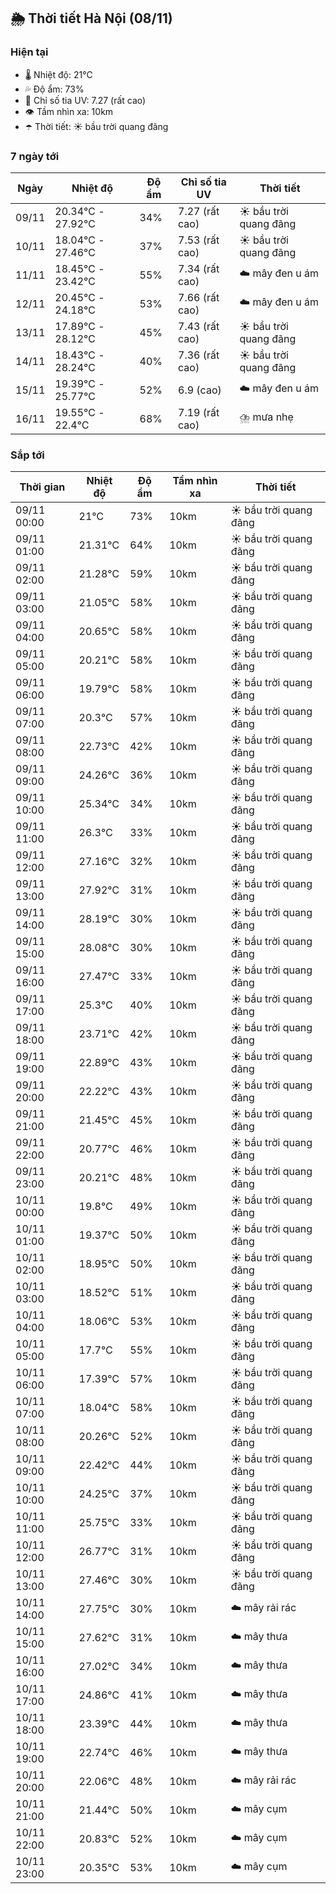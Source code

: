 ## 🌦️ Thời tiết Hà Nội (08/11)

### Hiện tại

- 🌡️ Nhiệt độ: 21℃
- 💦 Độ ẩm: 73%
- 🌟 Chỉ số tia UV: 7.27 (rất cao)
- 👁️ Tầm nhìn xa: 10km
- ☂️ Thời tiết: ☀️ bầu trời quang đãng

### 7 ngày tới

| Ngày | Nhiệt độ | Độ ẩm | Chỉ số tia UV | Thời tiết |
| --- | --- | --- | --- | --- |
| 09/11 | 20.34℃ - 27.92℃ | 34% | 7.27 (rất cao) | ☀️ bầu trời quang đãng |
| 10/11 | 18.04℃ - 27.46℃ | 37% | 7.53 (rất cao) | ☀️ bầu trời quang đãng |
| 11/11 | 18.45℃ - 23.42℃ | 55% | 7.34 (rất cao) | ☁️ mây đen u ám |
| 12/11 | 20.45℃ - 24.18℃ | 53% | 7.66 (rất cao) | ☁️ mây đen u ám |
| 13/11 | 17.89℃ - 28.12℃ | 45% | 7.43 (rất cao) | ☀️ bầu trời quang đãng |
| 14/11 | 18.43℃ - 28.24℃ | 40% | 7.36 (rất cao) | ☀️ bầu trời quang đãng |
| 15/11 | 19.39℃ - 25.77℃ | 52% | 6.9 (cao) | ☁️ mây đen u ám |
| 16/11 | 19.55℃ - 22.4℃ | 68% | 7.19 (rất cao) | ⛈️ mưa nhẹ |

### Sắp tới

| Thời gian | Nhiệt độ | Độ ẩm | Tầm nhìn xa | Thời tiết |
| --- | --- | --- | --- | --- |
| 09/11 00:00 | 21℃ | 73% | 10km | ☀️ bầu trời quang đãng |
| 09/11 01:00 | 21.31℃ | 64% | 10km | ☀️ bầu trời quang đãng |
| 09/11 02:00 | 21.28℃ | 59% | 10km | ☀️ bầu trời quang đãng |
| 09/11 03:00 | 21.05℃ | 58% | 10km | ☀️ bầu trời quang đãng |
| 09/11 04:00 | 20.65℃ | 58% | 10km | ☀️ bầu trời quang đãng |
| 09/11 05:00 | 20.21℃ | 58% | 10km | ☀️ bầu trời quang đãng |
| 09/11 06:00 | 19.79℃ | 58% | 10km | ☀️ bầu trời quang đãng |
| 09/11 07:00 | 20.3℃ | 57% | 10km | ☀️ bầu trời quang đãng |
| 09/11 08:00 | 22.73℃ | 42% | 10km | ☀️ bầu trời quang đãng |
| 09/11 09:00 | 24.26℃ | 36% | 10km | ☀️ bầu trời quang đãng |
| 09/11 10:00 | 25.34℃ | 34% | 10km | ☀️ bầu trời quang đãng |
| 09/11 11:00 | 26.3℃ | 33% | 10km | ☀️ bầu trời quang đãng |
| 09/11 12:00 | 27.16℃ | 32% | 10km | ☀️ bầu trời quang đãng |
| 09/11 13:00 | 27.92℃ | 31% | 10km | ☀️ bầu trời quang đãng |
| 09/11 14:00 | 28.19℃ | 30% | 10km | ☀️ bầu trời quang đãng |
| 09/11 15:00 | 28.08℃ | 30% | 10km | ☀️ bầu trời quang đãng |
| 09/11 16:00 | 27.47℃ | 33% | 10km | ☀️ bầu trời quang đãng |
| 09/11 17:00 | 25.3℃ | 40% | 10km | ☀️ bầu trời quang đãng |
| 09/11 18:00 | 23.71℃ | 42% | 10km | ☀️ bầu trời quang đãng |
| 09/11 19:00 | 22.89℃ | 43% | 10km | ☀️ bầu trời quang đãng |
| 09/11 20:00 | 22.22℃ | 43% | 10km | ☀️ bầu trời quang đãng |
| 09/11 21:00 | 21.45℃ | 45% | 10km | ☀️ bầu trời quang đãng |
| 09/11 22:00 | 20.77℃ | 46% | 10km | ☀️ bầu trời quang đãng |
| 09/11 23:00 | 20.21℃ | 48% | 10km | ☀️ bầu trời quang đãng |
| 10/11 00:00 | 19.8℃ | 49% | 10km | ☀️ bầu trời quang đãng |
| 10/11 01:00 | 19.37℃ | 50% | 10km | ☀️ bầu trời quang đãng |
| 10/11 02:00 | 18.95℃ | 50% | 10km | ☀️ bầu trời quang đãng |
| 10/11 03:00 | 18.52℃ | 51% | 10km | ☀️ bầu trời quang đãng |
| 10/11 04:00 | 18.06℃ | 53% | 10km | ☀️ bầu trời quang đãng |
| 10/11 05:00 | 17.7℃ | 55% | 10km | ☀️ bầu trời quang đãng |
| 10/11 06:00 | 17.39℃ | 57% | 10km | ☀️ bầu trời quang đãng |
| 10/11 07:00 | 18.04℃ | 58% | 10km | ☀️ bầu trời quang đãng |
| 10/11 08:00 | 20.26℃ | 52% | 10km | ☀️ bầu trời quang đãng |
| 10/11 09:00 | 22.42℃ | 44% | 10km | ☀️ bầu trời quang đãng |
| 10/11 10:00 | 24.25℃ | 37% | 10km | ☀️ bầu trời quang đãng |
| 10/11 11:00 | 25.75℃ | 33% | 10km | ☀️ bầu trời quang đãng |
| 10/11 12:00 | 26.77℃ | 31% | 10km | ☀️ bầu trời quang đãng |
| 10/11 13:00 | 27.46℃ | 30% | 10km | ☀️ bầu trời quang đãng |
| 10/11 14:00 | 27.75℃ | 30% | 10km | ☁️ mây rải rác |
| 10/11 15:00 | 27.62℃ | 31% | 10km | ☁️ mây thưa |
| 10/11 16:00 | 27.02℃ | 34% | 10km | ☁️ mây thưa |
| 10/11 17:00 | 24.86℃ | 41% | 10km | ☁️ mây thưa |
| 10/11 18:00 | 23.39℃ | 44% | 10km | ☁️ mây thưa |
| 10/11 19:00 | 22.74℃ | 46% | 10km | ☁️ mây thưa |
| 10/11 20:00 | 22.06℃ | 48% | 10km | ☁️ mây rải rác |
| 10/11 21:00 | 21.44℃ | 50% | 10km | ☁️ mây cụm |
| 10/11 22:00 | 20.83℃ | 52% | 10km | ☁️ mây cụm |
| 10/11 23:00 | 20.35℃ | 53% | 10km | ☁️ mây cụm |

